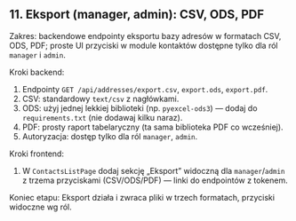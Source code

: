 ## 11. Eksport (manager, admin): CSV, ODS, PDF

Zakres: backendowe endpointy eksportu bazy adresów w formatach CSV, ODS, PDF; proste UI przyciski w module kontaktów dostępne tylko dla ról `manager` i `admin`.

Kroki backend:
1) Endpointy `GET /api/addresses/export.csv`, `export.ods`, `export.pdf`.
2) CSV: standardowy `text/csv` z nagłówkami.
3) ODS: użyj jednej lekkiej biblioteki (np. `pyexcel-ods3`) — dodaj do `requirements.txt` (nie dodawaj kilku naraz).
4) PDF: prosty raport tabelaryczny (ta sama biblioteka PDF co wcześniej).
5) Autoryzacja: dostęp tylko dla ról `manager`, `admin`.

Kroki frontend:
1) W `ContactsListPage` dodaj sekcję „Eksport” widoczną dla `manager`/`admin` z trzema przyciskami (CSV/ODS/PDF) — linki do endpointów z tokenem.

Koniec etapu: Eksport działa i zwraca pliki w trzech formatach, przyciski widoczne wg ról.


